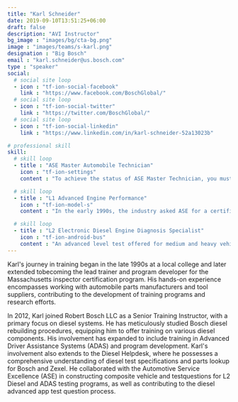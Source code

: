 ```yaml
---
title: "Karl Schneider"
date: 2019-09-10T13:51:25+06:00
draft: false
description: "AVI Instructor"
bg_image : "images/bg/cta-bg.png"
image : "images/teams/s-karl.png"
designation : "Big Bosch"
email : "karl.schneider@us.bosch.com"
type : "speaker"
social:
  # social site loop
  - icon : "tf-ion-social-facebook"
    link : "https://www.facebook.com/BoschGlobal/"
  # social site loop
  - icon : "tf-ion-social-twitter"
    link : "https://twitter.com/BoschGlobal/"
  # social site loop
  - icon : "tf-ion-social-linkedin"
    link : "https://www.linkedin.com/in/karl-schneider-52a13023b"

# professional skill
skill:
  # skill loop
  - title : "ASE Master Automobile Technician"
    icon : "tf-ion-settings"
    content : "To achieve the status of ASE Master Technician, you must achieve certification in all tests A1-A8 in the series."

  # skill loop
  - title : "L1 Advanced Engine Performance"
    icon : "tf-ion-model-s"
    content : "In the early 1990s, the industry asked ASE for a certification test to address the enhanced I/M emissions initiatives of that time. The Advanced Engine Performance Specialist (L1) Test answered that call by measuring the knowledge needed to diagnose emission failures and driveability problems on computer-controlled engine systems."

  # skill loop
  - title : "L2 Electronic Diesel Engine Diagnosis Specialist"
    icon : "tf-ion-android-bus"
    content : "An advanced level test offered for medium and heavy vehicle technicians. The test measures a technician's knowledge of skills needed to diagnose sophisticated engine performance problems on computer-controlled diesel engines."
---
```


Karl's journey in training began in the late 1990s at a local college and later extended tobecoming the lead trainer and program developer for the Massachusetts inspector certification program. His hands-on experience encompasses working with automobile parts manufacturers and tool suppliers, contributing to the development of training programs and research efforts.

In 2012, Karl joined Robert Bosch LLC as a Senior Training Instructor, with a primary focus on diesel systems. He has meticulously studied Bosch diesel rebuilding procedures, equipping him to offer training on various diesel components. His involvement has expanded to include training in Advanced Driver Assistance Systems (ADAS) and program development. Karl's involvement also extends to the Diesel Helpdesk, where he possesses a comprehensive understanding of diesel test specifications and parts lookup for Bosch and Zexel. He collaborated with the Automotive Service Excellence (ASE) in constructing composite vehicle and testquestions for L2 Diesel and ADAS testing programs, as well as contributing to the diesel advanced app test question process.
